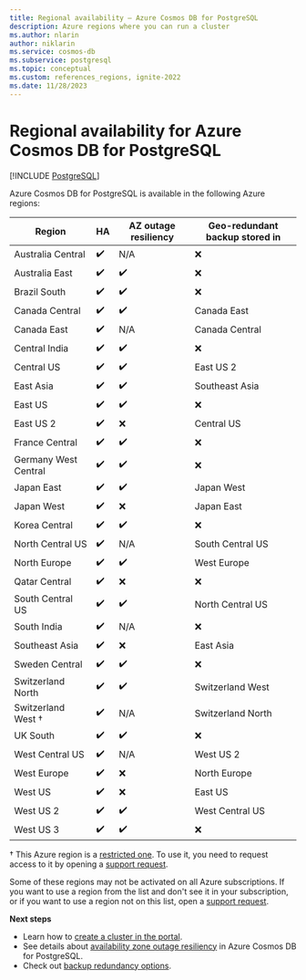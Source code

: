 ```yaml
---
title: Regional availability – Azure Cosmos DB for PostgreSQL
description: Azure regions where you can run a cluster
ms.author: nlarin
author: niklarin
ms.service: cosmos-db
ms.subservice: postgresql
ms.topic: conceptual
ms.custom: references_regions, ignite-2022
ms.date: 11/28/2023
---
```


# Regional availability for Azure Cosmos DB for PostgreSQL

[!INCLUDE [PostgreSQL](../includes/appliesto-postgresql.md)]

Azure Cosmos DB for PostgreSQL is available in the following Azure regions:

| Region | HA | AZ outage resiliency |  Geo-redundant backup stored in |
| --- | --- | --- | --- |
| Australia Central | :heavy_check_mark: | N/A | :x: |
| Australia East | :heavy_check_mark: | :heavy_check_mark: | :x: |
| Brazil South | :heavy_check_mark: | :heavy_check_mark: | :x: |
| Canada Central | :heavy_check_mark: | :heavy_check_mark: | Canada East |
| Canada East | :heavy_check_mark: | N/A | Canada Central |
| Central India | :heavy_check_mark: | :heavy_check_mark: | :x: |
| Central US | :heavy_check_mark: | :heavy_check_mark: | East US 2 |
| East Asia | :heavy_check_mark: | :heavy_check_mark: | Southeast Asia |
| East US | :heavy_check_mark: | :heavy_check_mark: | :x: |
| East US 2 | :heavy_check_mark: | :x: | Central US |
| France Central | :heavy_check_mark: | :heavy_check_mark: | :x: |
| Germany West Central | :heavy_check_mark: | :heavy_check_mark: | :x: |
| Japan East | :heavy_check_mark: | :heavy_check_mark: | Japan West |
| Japan West | :heavy_check_mark: | :x: | Japan East |
| Korea Central | :heavy_check_mark: | :heavy_check_mark: | :x: |
| North Central US | :heavy_check_mark: | N/A | South Central US |
| North Europe | :heavy_check_mark: | :heavy_check_mark: | West Europe |
| Qatar Central | :heavy_check_mark: | :x: | :x: |
| South Central US | :heavy_check_mark: | :heavy_check_mark: | North Central US |
| South India | :heavy_check_mark: | N/A | :x: |
| Southeast Asia | :heavy_check_mark: | :x:| East Asia |
| Sweden Central | :heavy_check_mark: | :heavy_check_mark: | :x: |
| Switzerland North | :heavy_check_mark: | :heavy_check_mark: | Switzerland West |
| Switzerland West † | :heavy_check_mark: | N/A | Switzerland North |
| UK South | :heavy_check_mark: | :heavy_check_mark: | :x: |
| West Central US | :heavy_check_mark: | N/A | West US 2 |
| West Europe | :heavy_check_mark: | :x: | North Europe |
| West US | :heavy_check_mark: | :x: | East US |
| West US 2 | :heavy_check_mark: | :heavy_check_mark: | West Central US |
| West US 3 | :heavy_check_mark: | :heavy_check_mark: | :x: |

† This Azure region is a [restricted one](../../availability-zones/cross-region-replication-azure.md#azure-paired-regions). To use it, you need to request access to it by opening a [support request](https://portal.azure.com/#blade/Microsoft_Azure_Support/HelpAndSupportBlade/newsupportrequest).

Some of these regions may not be activated on all Azure
subscriptions. If you want to use a region from the list and don't see it
in your subscription, or if you want to use a region not on this list, open a
[support
request](https://portal.azure.com/#blade/Microsoft_Azure_Support/HelpAndSupportBlade/newsupportrequest).
 
**Next steps**

- Learn how to [create a cluster in the portal](./quickstart-create-portal.md).
- See details about [availability zone outage resiliency](./concepts-availability-zones.md) in Azure Cosmos DB for PostgreSQL.
- Check out [backup redundancy options](./concepts-backup.md#backup-redundancy).